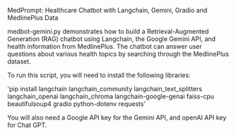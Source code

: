 MedPrompt: Healthcare Chatbot with Langchain, Gemini, Gradio and MedlinePlus Data

medbot-gemini.py demonstrates how to build a Retrieval-Augmented Generation (RAG) chatbot using Langchain, the Google Gemini API, and health information from MedlinePlus. The chatbot can answer user questions about various health topics by searching through the MedlinePlus dataset.

To run this script, you will need to install the following libraries:

'pip install langchain langchain_community langchain_text_splitters langchain_openai langchain_chroma langchain-google-genai faiss-cpu beautifulsoup4 gradio python-dotenv requests'

You will also need a Google API key for the Gemini API, and openAI API key for Chat GPT.

